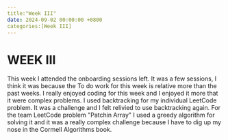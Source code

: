 ```yaml
---
title:"Week III"
date: 2024-09-02 00:00:00 +0800
categories:[Week III]
---
```

# WEEK III
This week I attended the onboarding sessions left. It was a few sessions, I think it was because the To do work for this week is relative more than the past weeks. I really enjoyed coding for this week and I enjoyed it more that it were complex problems.
I used backtracking for my individual LeetCode problem. It was a challenge and I felt relivied to use backtracking again.
For the team LeetCode problem "Patchin Array" I used a greedy algorithm for solving it and it was a really complex challenge because I have to dig up my nose in the Cormell Algorithms book.
  
